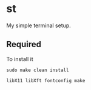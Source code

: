 # st

My simple terminal setup.

## Required
To install it

```sudo make clean install```

`libX11 libXft fontconfig make`
